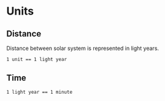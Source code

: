 # Units

## Distance

Distance between solar system is represented in light years.

`1 unit == 1 light year`

## Time

`1 light year == 1 minute`
